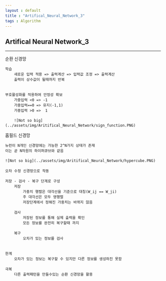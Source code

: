 ```yaml
---
layout : default
title : "Artifical_Neural_Network_3"
tags : Algorithm
---
```


## Artifical Neural Network_3

---

순환 신경망

	학습
    	새로운 입력 적용 => 출력계산 => 입력값 조정 => 출력계산
        출력이 상수값이 될때까지 반복
        
        
    부호활성화를 적용하여 안정성 확보
    	가중입력 <0 => -1
        가중입력==0 => 유지(-1,1)
        가중입력 >0 =>  1
        
        ![Not so big](../assets/img/Aritifical_Neural_Network/sign_function.PNG)
    
    
    

            
	
    
    
홉필드 신경망

	뉴런이 N개인 신경망에는 가능한 2^N가지 상태가 존재
    이는 곧 N차원의 하이퍼큐브와 같음
    
    ![Not so big](../assets/img/Aritifical_Neural_Network/hypercube.PNG)
    
    오차 수정 신경망으로 작동
    
    저장 - 검사 - 복구 단계로 구성
        저장
            가중치 행렬은 대각선을 기준으로 대칭(W_ij == W_ji)
            주 대각선은 모두 영행렬
            저장단계에서 정해진 가중치는 바뀌지 않음

        검사
            저장된 정보를 통해 실제 출력을 확인
            모든 정보를 완전히 복구할때 까지

        복구
            오차가 있는 정보를 검사
        
        
    한계
    	오차가 있는 정보는 복구할 수 있지만 다른 정보를 생성하진 못함
        
    극복
    	다른 출력패턴을 만들수있는 순환 신경망을 활용
